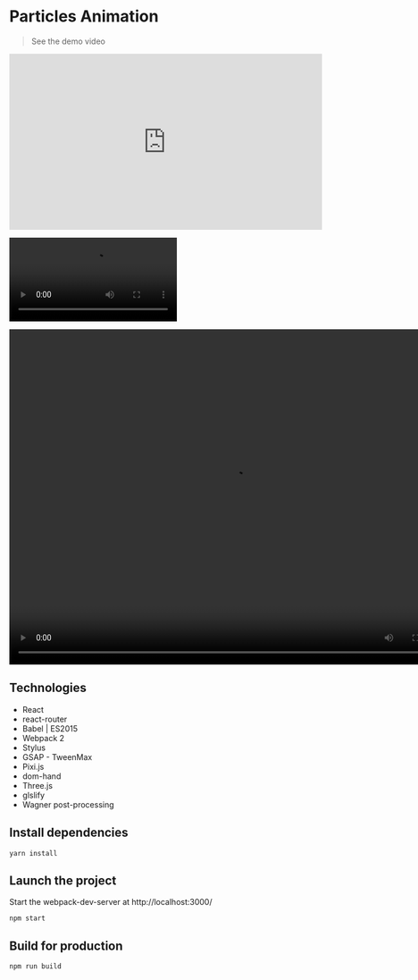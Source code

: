 # Particles Animation

> See the demo video

<iframe id="video" width="560" height="315" src="https://raw.githubusercontent.com/sunilvijayan7/Particles-Animation-ThreeJS-PIXIJS-React-JS/blob/main/Demo/demo.mov" frameborder="0" allow="autoplay; encrypted-media" allowfullscreen=""></iframe>

![](Demo/demo.mov)

<video controls width="800" height="600">
  <source src="Demo/demo.mov" type="video/mp4">
</video>

## Technologies

- React
- react-router
- Babel | ES2015
- Webpack 2
- Stylus
- GSAP - TweenMax
- Pixi.js
- dom-hand
- Three.js
- glslify
- Wagner post-processing

## Install dependencies

```shell
yarn install
```

## Launch the project

Start the webpack-dev-server at http://localhost:3000/
```shell
npm start
```

## Build for production

```shell
npm run build
```

